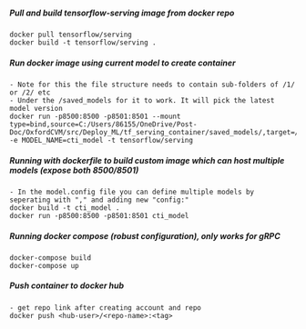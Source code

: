 ##### Pull and build tensorflow-serving image from docker repo
```
docker pull tensorflow/serving
docker build -t tensorflow/serving .
```

##### Run docker image using current model to create container
```
- Note for this the file structure needs to contain sub-folders of /1/ or /2/ etc
- Under the /saved_models for it to work. It will pick the latest model version
docker run -p8500:8500 -p8501:8501 --mount type=bind,source=C:/Users/86155/OneDrive/Post-Doc/OxfordCVM/src/Deploy_ML/tf_serving_container/saved_models/,target=/models/cti_model -e MODEL_NAME=cti_model -t tensorflow/serving
```

##### Running with dockerfile to build custom image which can host multiple models (expose both 8500/8501)
```
- In the model.config file you can define multiple models by seperating with "," and adding new "config:"
docker build -t cti_model .
docker run -p8500:8500 -p8501:8501 cti_model
```

##### Running docker compose (robust configuration), only works for gRPC
```
docker-compose build
docker-compose up
```

##### Push container to docker hub
```
- get repo link after creating account and repo
docker push <hub-user>/<repo-name>:<tag>
```
